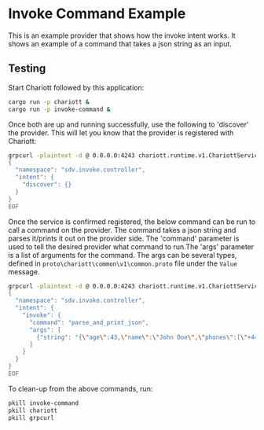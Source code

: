# Invoke Command Example

This is an example provider that shows how the invoke intent works.
It shows an example of a command that takes a json string as an input.

## Testing

Start Chariott followed by this application:

```bash
cargo run -p chariott &
cargo run -p invoke-command &
```

Once both are up and running successfully, use the following to 'discover'
the provider. This will let you know that the provider is registered with Chariott:

```bash
grpcurl -plaintext -d @ 0.0.0.0:4243 chariott.runtime.v1.ChariottService/Fulfill <<EOF
{
  "namespace": "sdv.invoke.controller",
  "intent": {
    "discover": {}
  }
}
EOF
```

Once the service is confirmed registered, the below command can be run to call a command
on the provider. The command takes a json string and parses it/prints it out on the provider side.
The 'command' parameter is used to tell the desired provider what command to run.The 'args'
parameter is a list of arguments for the command. The args can be several types, defined 
in `proto\chariott\common\v1\common.proto` file under the `Value` message.

```bash
grpcurl -plaintext -d @ 0.0.0.0:4243 chariott.runtime.v1.ChariottService/Fulfill <<EOF
{
  "namespace": "sdv.invoke.controller",
  "intent": {
    "invoke": {
      "command": "parse_and_print_json",
      "args": [
        {"string": "{\"age\":43,\"name\":\"John Doe\",\"phones\":[\"+44 1234567\",\"+44 2345678\"]}"}
      ]
    }
  }
}
EOF
```

To clean-up from the above commands, run:

```bash
pkill invoke-command
pkill chariott
pkill grpcurl
```
